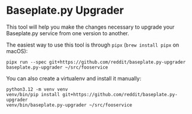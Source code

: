 # Baseplate.py Upgrader

This tool will help you make the changes necessary to upgrade your Baseplate.py
service from one version to another.

The easiest way to use this tool is through `pipx` (`brew install pipx` on
macOS):

    pipx run --spec git+https://github.com/reddit/baseplate.py-upgrader baseplate.py-upgrader ~/src/fooservice

You can also create a virtualenv and install it manually:

    python3.12 -m venv venv
    venv/bin/pip install git+https://github.com/reddit/baseplate.py-upgrader
    venv/bin/baseplate.py-upgrader ~/src/fooservice
